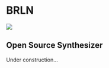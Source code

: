 # BRLN
![](https://github.com/etk70182/brln/workflows/Automated%20Tests/badge.svg)
## Open Source Synthesizer

Under construction...

